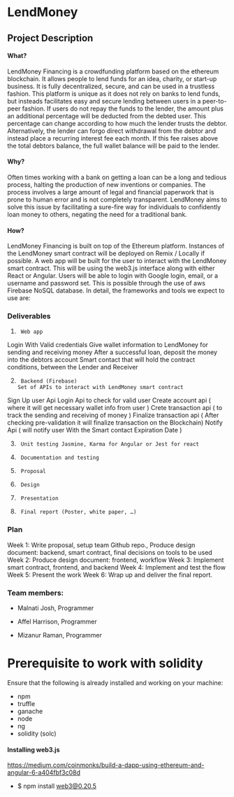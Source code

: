 # LendMoney

## Project Description

#### What?
LendMoney Financing is a crowdfunding platform based on the ethereum blockchain. It allows people to lend funds for an idea, charity, or start-up business. It is fully decentralized, secure, and can be used in a trustless fashion. This platform is unique as it does not rely on banks to lend funds, but insteads facilitates easy and secure lending between users in a peer-to-peer fashion. If users do not repay the funds to the lender, the amount plus an additional percentage will be deducted from the debted user. This percentage can change according to how much the lender trusts the debtor. Alternatively, the lender can forgo direct withdrawal from the debtor and instead place a recurring interest fee each month. If this fee raises above the total debtors balance, the full wallet balance will be paid to the lender. 

#### Why?
Often times working with a bank on getting a loan can be a long and tedious process, halting the production of new inventions or companies. The process involves a large amount of legal and financial paperwork that is prone to human error and is not completely transparent. LendMoney aims to solve this issue by facilitating a sure-fire way for individuals to confidently loan money to others, negating the need for a traditional bank. 


#### How?
LendMoney Financing is built on top of the Ethereum platform. Instances of the LendMoney smart contract will be deployed on Remix / Locally if possible. A web app will be built for the user to interact with the LendMoney smart contract. This will be using the web3.js interface along with either React or Angular. Users will be able to login with Google login, email, or a username and password set. This is possible through the use of aws Firebase NoSQL database. In detail, the frameworks and tools we expect to use are:


### Deliverables

1.      Web app
Login With Valid credentials
Give wallet information to LendMoney for sending and receiving money
After a successful loan, deposit the money into the debtors account 
Smart contact that will hold the contract conditions, between the Lender and Receiver

2.      Backend (Firebase)
       Set of APIs to interact with LendMoney smart contract
Sign Up user Api
Login Api to check for valid user 
Create account api ( where it will get necessary wallet info from user )
Crete transaction api ( to track the sending and receiving of money )
Finalize transaction api ( After checking pre-validation it will finalize transaction on the Blockchain)
Notify Api ( will notify user With the Smart contact Expiration Date )

3.      Unit testing Jasmine, Karma for Angular or Jest for react
4.      Documentation and testing
5.      Proposal
6.      Design
7.      Presentation
8.      Final report (Poster, white paper, …)

### Plan
Week 1: Write proposal, setup team Github repo., Produce design document: backend, smart contract, final decisions on tools to be used 
Week 2: Produce design document: frontend, workflow
Week 3: Implement smart contract, frontend, and backend
Week 4: Implement and test the flow
Week 5: Present the work
Week 6: Wrap up and deliver the final report.

### Team members:
+ Malnati Josh, Programmer
* Affel Harrison, Programmer
- Mizanur Raman, Programmer




# Prerequisite to work with solidity
Ensure that the following is already installed and working on your machine:
* npm
* truffle
* ganache
* node
* ng
* solidity (solc)

#### Installing web3.js
https://medium.com/coinmonks/build-a-dapp-using-ethereum-and-angular-6-a404fbf3c08d
+ $ npm install web3@0.20.5
